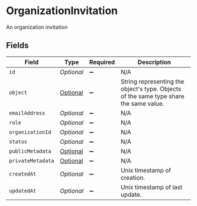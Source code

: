 # OrganizationInvitation

An organization invitation


## Fields

| Field                                                                                                               | Type                                                                                                                | Required                                                                                                            | Description                                                                                                         |
| ------------------------------------------------------------------------------------------------------------------- | ------------------------------------------------------------------------------------------------------------------- | ------------------------------------------------------------------------------------------------------------------- | ------------------------------------------------------------------------------------------------------------------- |
| `id`                                                                                                                | *Optional<String>*                                                                                                  | :heavy_minus_sign:                                                                                                  | N/A                                                                                                                 |
| `object`                                                                                                            | [Optional<OrganizationInvitationObject>](../../models/components/OrganizationInvitationObject.md)                   | :heavy_minus_sign:                                                                                                  | String representing the object's type. Objects of the same type share the same value.<br/>                          |
| `emailAddress`                                                                                                      | *Optional<String>*                                                                                                  | :heavy_minus_sign:                                                                                                  | N/A                                                                                                                 |
| `role`                                                                                                              | *Optional<String>*                                                                                                  | :heavy_minus_sign:                                                                                                  | N/A                                                                                                                 |
| `organizationId`                                                                                                    | *Optional<String>*                                                                                                  | :heavy_minus_sign:                                                                                                  | N/A                                                                                                                 |
| `status`                                                                                                            | *Optional<String>*                                                                                                  | :heavy_minus_sign:                                                                                                  | N/A                                                                                                                 |
| `publicMetadata`                                                                                                    | [Optional<OrganizationInvitationPublicMetadata>](../../models/components/OrganizationInvitationPublicMetadata.md)   | :heavy_minus_sign:                                                                                                  | N/A                                                                                                                 |
| `privateMetadata`                                                                                                   | [Optional<OrganizationInvitationPrivateMetadata>](../../models/components/OrganizationInvitationPrivateMetadata.md) | :heavy_minus_sign:                                                                                                  | N/A                                                                                                                 |
| `createdAt`                                                                                                         | *Optional<Long>*                                                                                                    | :heavy_minus_sign:                                                                                                  | Unix timestamp of creation.                                                                                         |
| `updatedAt`                                                                                                         | *Optional<Long>*                                                                                                    | :heavy_minus_sign:                                                                                                  | Unix timestamp of last update.                                                                                      |
